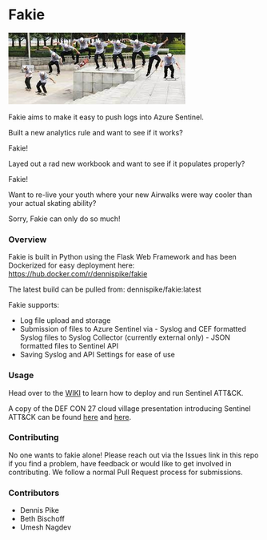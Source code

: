 # Fakie

![Icon](https://github.com/daspiker/fakie/blob/main/app/static/fakie.jpg)

Fakie aims to make it easy to push logs into Azure Sentinel.  

Built a new analytics rule and want to see if it works?

Fakie!

Layed out a rad new workbook and want to see if it populates properly?

Fakie!

Want to re-live your youth where your new Airwalks were way cooler than your actual skating ability?

Sorry, Fakie can only do so much!

### Overview
 Fakie is built in Python using the Flask Web Framework and has been Dockerized for easy deployment here:
 https://hub.docker.com/r/dennispike/fakie
 
 The latest build can be pulled from:
 dennispike/fakie:latest

Fakie supports:
 - Log file upload and storage 
 - Submission of files to Azure Sentinel via 
        - Syslog and CEF formatted Syslog files to Syslog Collector (currently external only)
        - JSON formatted files to Sentinel API 
 - Saving Syslog and API Settings for ease of use

### Usage
Head over to the [WIKI](https://github.com/BlueTeamLabs/sentinel-attack/wiki) to learn how to deploy and run Sentinel ATT&CK.

A copy of the DEF CON 27 cloud village presentation introducing Sentinel ATT&CK can be found [here](https://2019.cloud-village.org/#talks?olafedoardo) and [here](https://github.com/BlueTeamToolkit/sentinel-attack/tree/master/docs/DEFCON_attacking_the_sentinel.pdf).

### Contributing
No one wants to fakie alone!  Please reach out via the Issues link in this repo if you find a problem, have feedback or would like to get involved in contributing.  We follow a normal Pull Request process for submissions. 

### Contributors
- Dennis Pike
- Beth Bischoff
- Umesh Nagdev
